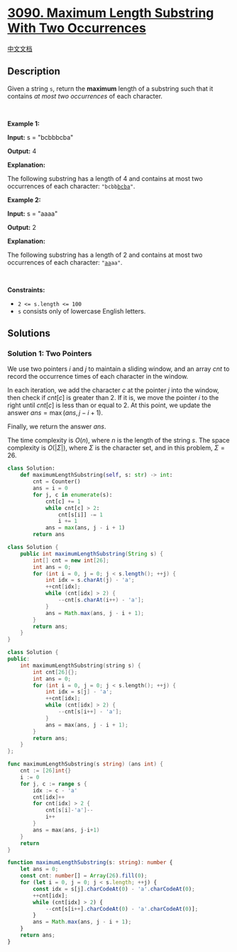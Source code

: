 # [3090. Maximum Length Substring With Two Occurrences](https://leetcode.com/problems/maximum-length-substring-with-two-occurrences)

[中文文档](/solution/3000-3099/3090.Maximum%20Length%20Substring%20With%20Two%20Occurrences/README.md)

<!-- tags:Hash Table,String,Sliding Window -->

## Description

Given a string <code>s</code>, return the <strong>maximum</strong> length of a <span data-keyword="substring">substring</span>&nbsp;such that it contains <em>at most two occurrences</em> of each character.

<p>&nbsp;</p>
<p><strong class="example">Example 1:</strong></p>

<div class="example-block">
<p><strong>Input:</strong> <span class="example-io">s = &quot;bcbbbcba&quot;</span></p>

<p><strong>Output:</strong> <span class="example-io">4</span></p>

<p><strong>Explanation:</strong></p>
The following substring has a length of 4 and contains at most two occurrences of each character: <code>&quot;bcbb<u>bcba</u>&quot;</code>.</div>

<p><strong class="example">Example 2:</strong></p>

<div class="example-block">
<p><strong>Input:</strong> <span class="example-io">s = &quot;aaaa&quot;</span></p>

<p><strong>Output:</strong> <span class="example-io">2</span></p>

<p><strong>Explanation:</strong></p>
The following substring has a length of 2 and contains at most two occurrences of each character: <code>&quot;<u>aa</u>aa&quot;</code>.</div>

<p>&nbsp;</p>
<p><strong>Constraints:</strong></p>

<ul>
	<li><code>2 &lt;= s.length &lt;= 100</code></li>
	<li><code>s</code> consists only of lowercase English letters.</li>
</ul>

## Solutions

### Solution 1: Two Pointers

We use two pointers $i$ and $j$ to maintain a sliding window, and an array $cnt$ to record the occurrence times of each character in the window.

In each iteration, we add the character $c$ at the pointer $j$ into the window, then check if $cnt[c]$ is greater than $2$. If it is, we move the pointer $i$ to the right until $cnt[c]$ is less than or equal to $2$. At this point, we update the answer $ans = \max(ans, j - i + 1)$.

Finally, we return the answer $ans$.

The time complexity is $O(n)$, where $n$ is the length of the string $s$. The space complexity is $O(|\Sigma|)$, where $\Sigma$ is the character set, and in this problem, $\Sigma = 26$.

<!-- tabs:start -->

```python
class Solution:
    def maximumLengthSubstring(self, s: str) -> int:
        cnt = Counter()
        ans = i = 0
        for j, c in enumerate(s):
            cnt[c] += 1
            while cnt[c] > 2:
                cnt[s[i]] -= 1
                i += 1
            ans = max(ans, j - i + 1)
        return ans
```

```java
class Solution {
    public int maximumLengthSubstring(String s) {
        int[] cnt = new int[26];
        int ans = 0;
        for (int i = 0, j = 0; j < s.length(); ++j) {
            int idx = s.charAt(j) - 'a';
            ++cnt[idx];
            while (cnt[idx] > 2) {
                --cnt[s.charAt(i++) - 'a'];
            }
            ans = Math.max(ans, j - i + 1);
        }
        return ans;
    }
}
```

```cpp
class Solution {
public:
    int maximumLengthSubstring(string s) {
        int cnt[26]{};
        int ans = 0;
        for (int i = 0, j = 0; j < s.length(); ++j) {
            int idx = s[j] - 'a';
            ++cnt[idx];
            while (cnt[idx] > 2) {
                --cnt[s[i++] - 'a'];
            }
            ans = max(ans, j - i + 1);
        }
        return ans;
    }
};
```

```go
func maximumLengthSubstring(s string) (ans int) {
	cnt := [26]int{}
	i := 0
	for j, c := range s {
		idx := c - 'a'
		cnt[idx]++
		for cnt[idx] > 2 {
			cnt[s[i]-'a']--
			i++
		}
		ans = max(ans, j-i+1)
	}
	return
}
```

```ts
function maximumLengthSubstring(s: string): number {
    let ans = 0;
    const cnt: number[] = Array(26).fill(0);
    for (let i = 0, j = 0; j < s.length; ++j) {
        const idx = s[j].charCodeAt(0) - 'a'.charCodeAt(0);
        ++cnt[idx];
        while (cnt[idx] > 2) {
            --cnt[s[i++].charCodeAt(0) - 'a'.charCodeAt(0)];
        }
        ans = Math.max(ans, j - i + 1);
    }
    return ans;
}
```

<!-- tabs:end -->

<!-- end -->
